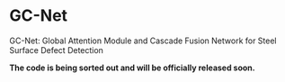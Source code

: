 # GC-Net
GC-Net: Global Attention Module and Cascade Fusion Network for Steel Surface Defect Detection

**The code is being sorted out and will be officially released soon.**
